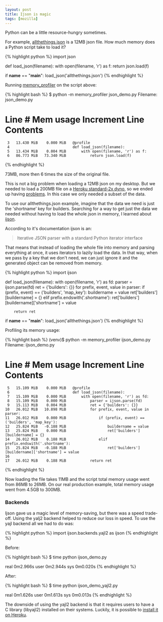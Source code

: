```yaml
---
layout: post
title: Ijson is magic
tags: [mozilla]
---
```


Python can be a little resource-hungry sometimes.

For example, [allthethings.json](https://secure.pub.build.mozilla.org/builddata/reports/allthethings.json) is a 12MB json file. How much memory does a Python script take to load it?

{% highlight python %}
import json

def load_json(filename):
    with open(filename, 'r') as f:
        return json.load(f)

if __name__ == "__main__":
    load_json('allthethings.json')
{% endhighlight %}

Running [memory_profiler](https://pypi.python.org/pypi/memory_profiler) on the script above:

{% highlight bash %}
$ python -m memory_profiler json_demo.py
Filename: json_demo.py

Line #    Mem usage    Increment   Line Contents
================================================
     3   13.430 MiB    0.000 MiB   @profile
     4                             def load_json(filename):
     5   13.434 MiB    0.004 MiB       with open(filename, 'r') as f:
     6   86.773 MiB   73.340 MiB           return json.load(f)
{% endhighlight %}

73MB, more then 6 times the size of the original file.

This is not a big problem when loading a 12MB json on my desktop. But we needed to load a 200MB file on a [Heroku standard-2x dyno](https://devcenter.heroku.com/articles/dyno-types#available-dyno-types), so we ended up having [problems](https://bugzilla.mozilla.org/show_bug.cgi?id=1186232). In this case we only needed a subset of the data.

To use our allthethings.json example, imagine that the data we need is just the 'shortname' key for builders. Searching for a way to get just the data we needed without having to load the whole json in memory, I learned about [ijson](https://pypi.python.org/pypi/ijson).

According to it's documentation ijson is an:

>Iterative JSON parser with a standard Python iterator interface

That means that instead of loading the whole file into memory and parsing everything at once, it uses iterators to lazily load the data. In that way, when we pass by a key that we don't need, we can just ignore it and the generated object can be removed from memory.

{% highlight python %}
import ijson

def load_json(filename):
    with open(filename, 'r') as fd:
        parser = ijson.parse(fd)
        ret = {'builders': {}}
        for prefix, event, value in parser:
            if (prefix, event) == ('builders', 'map_key'):
                buildername = value
                ret['builders'][buildername] = {}
            elif prefix.endswith('.shortname'):
                ret['builders'][buildername]['shortname'] = value

        return ret

if __name__ == "__main__":
    load_json('allthethings.json')
{% endhighlight %}

Profiling its memory usage:

{% highlight bash %}
(venv)$ python -m memory_profiler ijson_demo.py
Filename: ijson_demo.py

Line #    Mem usage    Increment   Line Contents
================================================
     5   15.109 MiB    0.000 MiB   @profile
     6                             def load_json(filename):
     7   15.109 MiB    0.000 MiB       with open(filename, 'r') as fd:
     8   15.109 MiB    0.000 MiB           parser = ijson.parse(fd)
     9   15.113 MiB    0.004 MiB           ret = {'builders': {}}
    10   26.012 MiB   10.898 MiB           for prefix, event, value in parser:
    11   26.012 MiB    0.000 MiB               if (prefix, event) == ('builders', 'map_key'):
    12   25.824 MiB   -0.188 MiB                   buildername = value
    13   25.824 MiB    0.000 MiB                   ret['builders'][buildername] = {}
    14   26.012 MiB    0.188 MiB               elif prefix.endswith('.shortname'):
    15   25.824 MiB   -0.188 MiB                   ret['builders'][buildername]['shortname'] = value
    16                            
    17   26.012 MiB    0.188 MiB           return ret

{% endhighlight %}

Now loading the file takes 11MB and the script total memory usage went from 86MB to 26MB. On our real production example, total memory usage went from 4.5GB to 300MB.

### Backends

Ijson gave us a magic level of memory-saving, but there was a speed trade-off. Using the yalj2 backend helped to reduce our loss in speed. To use the yajl backend all we had to do was:

{% highlight python %}
import ijson.backends.yajl2 as ijson
{% endhighlight %}

Before:

{% highlight bash %}
$ time python ijson_demo.py

real    0m2.966s
user    0m2.944s
sys    0m0.020s
{% endhighlight %}

After:

{% highlight bash %}
$ time python ijson_demo_yajl2.py

real    0m1.626s
user    0m1.613s
sys    0m0.013s
{% endhighlight %}

The downside of using the yajl2 backend is that it requires users to have a C library (libyajl2) installed on their systems. Luckily, it is possible to [install it on Heroku](http://www.saintsjd.com/2014/05/12/run-vendored-binaries-on-heroku.html).
